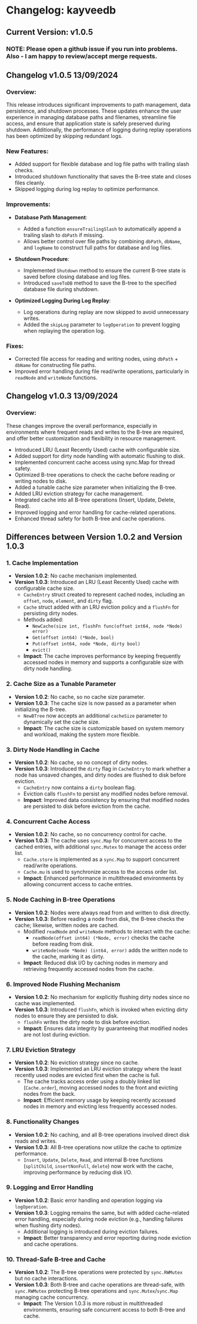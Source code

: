 # Changelog: kayveedb 
## Current Version: v1.0.5

### NOTE: Please open a github issue if you run into problems. Also - I am happy to review/accept merge requests.

## Changelog v1.0.5 13/09/2024

### Overview:
This release introduces significant improvements to path management, data persistence, and shutdown processes. These updates enhance the user experience in managing database paths and filenames, streamline file access, and ensure that application state is safely preserved during shutdown. Additionally, the performance of logging during replay operations has been optimized by skipping redundant logs.

### New Features:
* Added support for flexible database and log file paths with trailing slash checks.
* Introduced shutdown functionality that saves the B-tree state and closes files cleanly.
* Skipped logging during log replay to optimize performance.
  
### Improvements:
* **Database Path Management**:
  - Added a function `ensureTrailingSlash` to automatically append a trailing slash to `dbPath` if missing.
  - Allows better control over file paths by combining `dbPath`, `dbName`, and `logName` to construct full paths for database and log files.

* **Shutdown Procedure**:
  - Implemented `Shutdown` method to ensure the current B-tree state is saved before closing database and log files.
  - Introduced `saveToDB` method to save the B-tree to the specified database file during shutdown.

* **Optimized Logging During Log Replay**:
  - Log operations during replay are now skipped to avoid unnecessary writes.
  - Added the `skipLog` parameter to `logOperation` to prevent logging when replaying the operation log.

### Fixes:
* Corrected file access for reading and writing nodes, using `dbPath` + `dbName` for constructing file paths.
* Improved error handling during file read/write operations, particularly in `readNode` and `writeNode` functions.

## Changelog v1.0.3 13/09/2024

### Overview:

These changes improve the overall performance, especially in environments where frequent reads and writes to the B-tree are required, and offer better customization and flexibility in resource management.

* Introduced LRU (Least Recently Used) cache with configurable size.
* Added support for dirty node handling with automatic flushing to disk.
* Implemented concurrent cache access using sync.Map for thread safety.
* Optimized B-tree operations to check the cache before reading or writing nodes to disk.
* Added a tunable cache size parameter when initializing the B-tree.
* Added LRU eviction strategy for cache management.
* Integrated cache into all B-tree operations (Insert, Update, Delete, Read).
* Improved logging and error handling for cache-related operations.
* Enhanced thread safety for both B-tree and cache operations.

## Differences between Version 1.0.2 and Version 1.0.3

### 1. Cache Implementation
- **Version 1.0.2**: No cache mechanism implemented.
- **Version 1.0.3**: Introduced an LRU (Least Recently Used) cache with configurable cache size.
    - `CacheEntry` struct created to represent cached nodes, including an `offset`, `node`, `element`, and `dirty` flag.
    - `Cache` struct added with an LRU eviction policy and a `flushFn` for persisting dirty nodes.
    - Methods added:
        - `NewCache(size int, flushFn func(offset int64, node *Node) error)`
        - `Get(offset int64) (*Node, bool)`
        - `Put(offset int64, node *Node, dirty bool)`
        - `evict()`
    - **Impact**: The cache improves performance by keeping frequently accessed nodes in memory and supports a configurable size with dirty node handling.

### 2. Cache Size as a Tunable Parameter
- **Version 1.0.2**: No cache, so no cache size parameter.
- **Version 1.0.3**: The cache size is now passed as a parameter when initializing the B-tree.
    - `NewBTree` now accepts an additional `cacheSize` parameter to dynamically set the cache size.
    - **Impact**: The cache size is customizable based on system memory and workload, making the system more flexible.

### 3. Dirty Node Handling in Cache
- **Version 1.0.2**: No cache, so no concept of dirty nodes.
- **Version 1.0.3**: Introduced the `dirty` flag in `CacheEntry` to mark whether a node has unsaved changes, and dirty nodes are flushed to disk before eviction.
    - `CacheEntry` now contains a `dirty` boolean flag.
    - Eviction calls `flushFn` to persist any modified nodes before removal.
    - **Impact**: Improved data consistency by ensuring that modified nodes are persisted to disk before eviction from the cache.

### 4. Concurrent Cache Access
- **Version 1.0.2**: No cache, so no concurrency control for cache.
- **Version 1.0.3**: The cache uses `sync.Map` for concurrent access to the cached entries, with additional `sync.Mutex` to manage the access order list.
    - `Cache.store` is implemented as a `sync.Map` to support concurrent read/write operations.
    - `Cache.mu` is used to synchronize access to the access order list.
    - **Impact**: Enhanced performance in multithreaded environments by allowing concurrent access to cache entries.

### 5. Node Caching in B-tree Operations
- **Version 1.0.2**: Nodes were always read from and written to disk directly.
- **Version 1.0.3**: Before reading a node from disk, the B-tree checks the cache; likewise, written nodes are cached.
    - Modified `readNode` and `writeNode` methods to interact with the cache:
        - `readNode(offset int64) (*Node, error)` checks the cache before reading from disk.
        - `writeNode(node *Node) (int64, error)` adds the written node to the cache, marking it as dirty.
    - **Impact**: Reduced disk I/O by caching nodes in memory and retrieving frequently accessed nodes from the cache.

### 6. Improved Node Flushing Mechanism
- **Version 1.0.2**: No mechanism for explicitly flushing dirty nodes since no cache was implemented.
- **Version 1.0.3**: Introduced `flushFn`, which is invoked when evicting dirty nodes to ensure they are persisted to disk.
    - `flushFn` writes the dirty node to disk before eviction.
    - **Impact**: Ensures data integrity by guaranteeing that modified nodes are not lost during eviction.

### 7. LRU Eviction Strategy
- **Version 1.0.2**: No eviction strategy since no cache.
- **Version 1.0.3**: Implemented an LRU eviction strategy where the least recently used nodes are evicted first when the cache is full.
    - The cache tracks access order using a doubly linked list (`Cache.order`), moving accessed nodes to the front and evicting nodes from the back.
    - **Impact**: Efficient memory usage by keeping recently accessed nodes in memory and evicting less frequently accessed nodes.

### 8. Functionality Changes
- **Version 1.0.2**: No caching, and all B-tree operations involved direct disk reads and writes.
- **Version 1.0.3**: All B-tree operations now utilize the cache to optimize performance.
    - `Insert`, `Update`, `Delete`, `Read`, and internal B-tree functions (`splitChild`, `insertNonFull`, `delete`) now work with the cache, improving performance by reducing disk I/O.

### 9. Logging and Error Handling
- **Version 1.0.2**: Basic error handling and operation logging via `logOperation`.
- **Version 1.0.3**: Logging remains the same, but with added cache-related error handling, especially during node eviction (e.g., handling failures when flushing dirty nodes).
    - Additional logging is introduced during eviction failures.
    - **Impact**: Better transparency and error reporting during node eviction and cache operations.

### 10. Thread-Safe B-tree and Cache
- **Version 1.0.2**: The B-tree operations were protected by `sync.RWMutex` but no cache interactions.
- **Version 1.0.3**: Both B-tree and cache operations are thread-safe, with `sync.RWMutex` protecting B-tree operations and `sync.Mutex`/`sync.Map` managing cache concurrency.
    - **Impact**: The Version 1.0.3 is more robust in multithreaded environments, ensuring safe concurrent access to both B-tree and cache.
